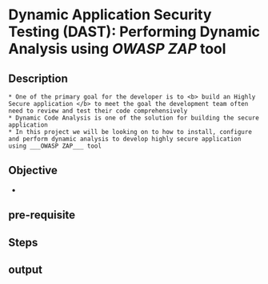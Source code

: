 # Dynamic Application Security Testing (DAST): Performing Dynamic Analysis using ___OWASP ZAP___ tool

## Description
    * One of the primary goal for the developer is to <b> build an Highly Secure application </b> to meet the goal the development team often need to review and test their code comprehensively
    * Dynamic Code Analysis is one of the solution for building the secure application
    * In this project we will be looking on to how to install, configure and perform dynamic analysis to develop highly secure application using ___OWASP ZAP___ tool

## Objective

* 
## pre-requisite

## Steps


## output
